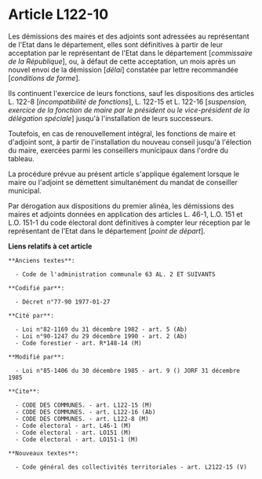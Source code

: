 # Article L122-10

Les démissions des maires et des adjoints sont adressées au représentant de l'Etat dans le département, elles sont
définitives à partir de leur acceptation par le représentant de l'Etat dans le département [*commissaire de la République*],
ou, à défaut de cette acceptation, un mois après un nouvel envoi de la démission [*délai*] constatée par lettre recommandée
[*conditions de forme*].

Ils continuent l'exercice de leurs fonctions, sauf les dispositions des articles L. 122-8 [*incompatibilité de fonctions*],
L. 122-15 et L. 122-16 [*suspension, exercice de la fonction de maire par le président ou le vice-président de la délégation
spéciale*] jusqu'à l'installation de leurs successeurs.

Toutefois, en cas de renouvellement intégral, les fonctions de maire et d'adjoint sont, à partir de l'installation du nouveau
conseil jusqu'à l'élection du maire, exercées parmi les conseillers municipaux dans l'ordre du tableau.

La procédure prévue au présent article s'applique également lorsque le maire ou l'adjoint se démettent simultanément du
mandat de conseiller municipal.

Par dérogation aux dispositions du premier alinéa, les démissions des maires et adjoints données en application des articles
L. 46-1, L.O. 151 et L.O. 151-1 du code électoral dont définitives à compter leur réception par le représentant de l'Etat
dans le département [*point de départ*].

**Liens relatifs à cet article**

	**Anciens textes**:

	  - Code de l'administration communale 63 AL. 2 ET SUIVANTS

	**Codifié par**:

	  - Décret n°77-90 1977-01-27

	**Cité par**:

	  - Loi n°82-1169 du 31 décembre 1982 - art. 5 (Ab)
	  - Loi n°90-1247 du 29 décembre 1990 - art. 2 (Ab)
	  - Code forestier - art. R*148-14 (M)

	**Modifié par**:

	  - Loi n°85-1406 du 30 décembre 1985 - art. 9 () JORF 31 décembre 1985

	**Cite**:

	  - CODE DES COMMUNES. - art. L122-15 (M)
	  - CODE DES COMMUNES. - art. L122-16 (Ab)
	  - CODE DES COMMUNES. - art. L122-8 (M)
	  - Code électoral - art. L46-1 (M)
	  - Code électoral - art. LO151 (M)
	  - Code électoral - art. LO151-1 (M)

	**Nouveaux textes**:

	  - Code général des collectivités territoriales - art. L2122-15 (V)
